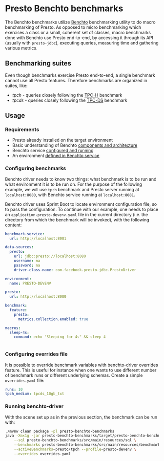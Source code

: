 # Presto Benchto benchmarks

The Benchto benchmarks utilize [Benchto](https://github.com/prestodb/benchto) benchmarking
utility to do macro benchmarking of Presto. As opposed to micro benchmarking which exercises
a class or a small, coherent set of classes, macro benchmarks done with Benchto use Presto
end-to-end, by accessing it through its API (usually with `presto-jdbc`), executing queries,
measuring time and gathering various metrics.

## Benchmarking suites

Even though benchmarks exercise Presto end-to-end, a single benchmark cannot use all Presto
features. Therefore benchmarks are organized in suites, like:

* *tpch* - queries closely following the [TPC-H](http://www.tpc.org/tpch/) benchmark 
* *tpcds* - queries closely following the [TPC-DS](http://www.tpc.org/tpcds/) benchmark 

## Usage

### Requirements

* Presto already installed on the target environment
* Basic understanding of Benchto [components and architecture](https://github.com/prestodb/benchto)
* Benchto service [configured and running](https://github.com/prestodb/benchto/tree/master/benchto-service)
* An environment [defined in Benchto service](https://github.com/prestodb/benchto/tree/master/benchto-service#creating-environment)

### Configuring benchmarks

Benchto driver needs to know two things: what benchmark is to be run and what environment
it is to be run on. For the purpose of the following example, we will use `tpch` benchmark
and Presto server running at `localhost:8080`, with Benchto service running at `localhost:8081`.

Benchto driver uses Sprint Boot to locate environment configuration file, so to pass the
configuration. To continue with our example, one needs to place an `application-presto-devenv.yaml`
file in the current directory (i.e. the directory from which the benchmark will be invoked),
with the following content:

```yaml
benchmark-service:
  url: http://localhost:8081

data-sources:
  presto:
    url: jdbc:presto://localhost:8080
    username: na
    password: na
    driver-class-name: com.facebook.presto.jdbc.PrestoDriver

environment:
  name: PRESTO-DEVENV

presto:
  url: http://localhost:8080

benchmark:
  feature:
    presto:
      metrics.collection.enabled: true

macros:
  sleep-4s:
    command: echo "Sleeping for 4s" && sleep 4
      
```

### Configuring overrides file

It is possible to override benchmark variables with benchto-driver overrides feature.
This is useful for instance when one wants to use different number of benchmark
runs or different underlying schemas. Create a simple `overrides.yaml` file:

```yaml
runs: 10
tpch_medium: tpcds_10gb_txt
```

### Running benchto-driver

With the scene set up as in the previous section, the benchmark can be run with:
```bash
./mvnw clean package -pl presto-benchto-benchmarks
java -Xmx1g -jar presto-benchto-benchmarks/target/presto-benchto-benchmarks-*-executable.jar \
    --sql presto-benchto-benchmarks/src/main/resources/sql \
    --benchmarks presto-benchto-benchmarks/src/main/resources/benchmarks \
    --activeBenchmarks=presto/tpch --profile=presto-devenv \
    --overrides overrides.yaml
```
